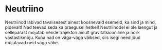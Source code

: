 # Neutriino

Neutriinod läbivad tavalisesest ainest koosnevaid esemeid, ka sind ja mind,
pidevalt! Nad teevad seda ka praegusel hetkel! Neutriinodel ei ole laengut ja
sellepärast mõjutab nende trajektori ainult gravitatsiooniline ja nõrk
vastastikmõju. Kuna nad on väga-väga väiksed, siis isegi need jõud mõjutavad
neid väga vähe.
